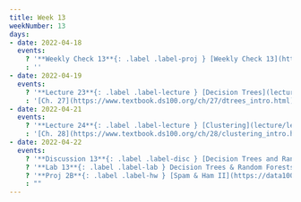 ```yaml
---
title: Week 13
weekNumber: 13
days:
- date: 2022-04-18
  events:
    ? '**Weekly Check 13**{: .label .label-proj } [Weekly Check 13](https://forms.gle/81DoAeSgN7SXFr1W7) (due Apr 25)'
    : ''
- date: 2022-04-19
  events:
    ? '**Lecture 23**{: .label .label-lecture } [Decision Trees](lecture/lec23)'
    : '[Ch. 27](https://www.textbook.ds100.org/ch/27/dtrees_intro.html)'
- date: 2022-04-21
  events:
    ? '**Lecture 24**{: .label .label-lecture } [Clustering](lecture/lec24)'
    : '[Ch. 28](https://www.textbook.ds100.org/ch/28/clustering_intro.html)'
- date: 2022-04-22
  events:
    ? '**Discussion 13**{: .label .label-disc } [Decision Trees and Random Forests](https://drive.google.com/file/d/1kL0MG_qlHNRShfj9oVe9cXODGPg08Ay7/view?usp=sharing)'
    ? '**Lab 13**{: .label .label-lab } Decision Trees & Random Forests (due Apr 26)'
    ? '**Proj 2B**{: .label .label-hw } [Spam & Ham II](https://data100.datahub.berkeley.edu/hub/user-redirect/git-pull?repo=https%3A%2F%2Fgithub.com%2FDS-100%2Fsp22&branch=main&urlpath=lab%2Ftree%2Fsp22%2Fproj%2Fproj2b%2Fproj2b.ipynb) (due Apr 28)'
    : ""
---
```

